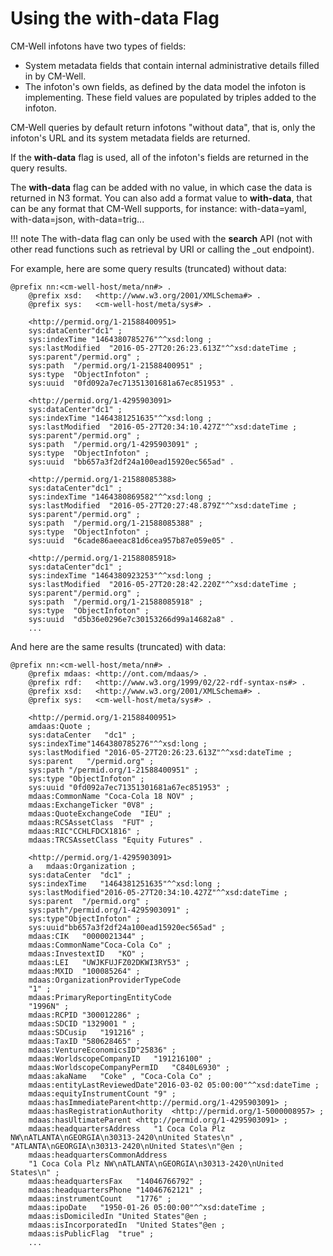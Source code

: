 # Using the with-data Flag

CM-Well infotons have two types of fields:

* System metadata fields that contain internal administrative details filled in by CM-Well.
* The infoton's own fields, as defined by the data model the infoton is implementing. These field values are populated by triples added to the infoton.

CM-Well queries by default return infotons "without data", that is, only the infoton's URL and its system metadata fields are returned.

If the **with-data** flag is used, all of the infoton's fields are returned in the query results.

The **with-data** flag can be added with no value, in which case the data is returned in N3 format. You can also add a format value to **with-data**, that can be any format that CM-Well supports, for instance: with-data=yaml, with-data=json, with-data=trig...

!!! note
	The with-data flag can only be used with the **search** API (not with other read functions such as retrieval by URI or calling the _out endpoint).

For example, here are some query results (truncated) without data:

```
@prefix nn:<cm-well-host/meta/nn#> .
    @prefix xsd:   <http://www.w3.org/2001/XMLSchema#> .
    @prefix sys:   <cm-well-host/meta/sys#> .
    
    <http://permid.org/1-21588400951>
    sys:dataCenter"dc1" ;
    sys:indexTime "1464380785276"^^xsd:long ;
    sys:lastModified  "2016-05-27T20:26:23.613Z"^^xsd:dateTime ;
    sys:parent"/permid.org" ;
    sys:path  "/permid.org/1-21588400951" ;
    sys:type  "ObjectInfoton" ;
    sys:uuid  "0fd092a7ec71351301681a67ec851953" .
    
    <http://permid.org/1-4295903091>
    sys:dataCenter"dc1" ;
    sys:indexTime "1464381251635"^^xsd:long ;
    sys:lastModified  "2016-05-27T20:34:10.427Z"^^xsd:dateTime ;
    sys:parent"/permid.org" ;
    sys:path  "/permid.org/1-4295903091" ;
    sys:type  "ObjectInfoton" ;
    sys:uuid  "bb657a3f2df24a100ead15920ec565ad" .
    
    <http://permid.org/1-21588085388>
    sys:dataCenter"dc1" ;
    sys:indexTime "1464380869582"^^xsd:long ;
    sys:lastModified  "2016-05-27T20:27:48.879Z"^^xsd:dateTime ;
    sys:parent"/permid.org" ;
    sys:path  "/permid.org/1-21588085388" ;
    sys:type  "ObjectInfoton" ;
    sys:uuid  "6cade86aeeac81d6cea957b87e059e05" .
    
    <http://permid.org/1-21588085918>
    sys:dataCenter"dc1" ;
    sys:indexTime "1464380923253"^^xsd:long ;
    sys:lastModified  "2016-05-27T20:28:42.220Z"^^xsd:dateTime ;
    sys:parent"/permid.org" ;
    sys:path  "/permid.org/1-21588085918" ;
    sys:type  "ObjectInfoton" ;
    sys:uuid  "d5b36e0296e7c30153266d99a14682a8" .
    ...
```

And here are the same results (truncated) with data:

```
@prefix nn:<cm-well-host/meta/nn#> .
    @prefix mdaas: <http://ont.com/mdaas/> .
    @prefix rdf:   <http://www.w3.org/1999/02/22-rdf-syntax-ns#> .
    @prefix xsd:   <http://www.w3.org/2001/XMLSchema#> .
    @prefix sys:   <cm-well-host/meta/sys#> .
    
    <http://permid.org/1-21588400951>
    amdaas:Quote ;
    sys:dataCenter   "dc1" ;
    sys:indexTime"1464380785276"^^xsd:long ;
    sys:lastModified "2016-05-27T20:26:23.613Z"^^xsd:dateTime ;
    sys:parent   "/permid.org" ;
    sys:path "/permid.org/1-21588400951" ;
    sys:type "ObjectInfoton" ;
    sys:uuid "0fd092a7ec71351301681a67ec851953" ;
    mdaas:CommonName "Coca-Cola 18 NOV" ;
    mdaas:ExchangeTicker "0V8" ;
    mdaas:QuoteExchangeCode  "IEU" ;
    mdaas:RCSAssetClass  "FUT" ;
    mdaas:RIC"CCHLFDCX1816" ;
    mdaas:TRCSAssetClass "Equity Futures" .
    
    <http://permid.org/1-4295903091>
    a   mdaas:Organization ;
    sys:dataCenter  "dc1" ;
    sys:indexTime   "1464381251635"^^xsd:long ;
    sys:lastModified"2016-05-27T20:34:10.427Z"^^xsd:dateTime ;
    sys:parent  "/permid.org" ;
    sys:path"/permid.org/1-4295903091" ;
    sys:type"ObjectInfoton" ;
    sys:uuid"bb657a3f2df24a100ead15920ec565ad" ;
    mdaas:CIK   "0000021344" ;
    mdaas:CommonName"Coca-Cola Co" ;
    mdaas:InvestextID   "KO" ;
    mdaas:LEI   "UWJKFUJFZ02DKWI3RY53" ;
    mdaas:MXID  "100085264" ;
    mdaas:OrganizationProviderTypeCode
    "1" ;
    mdaas:PrimaryReportingEntityCode
    "1996N" ;
    mdaas:RCPID "300012286" ;
    mdaas:SDCID "1329001 " ;
    mdaas:SDCusip   "191216" ;
    mdaas:TaxID "580628465" ;
    mdaas:VentureEconomicsID"25836" ;
    mdaas:WorldscopeCompanyID   "191216100" ;
    mdaas:WorldscopeCompanyPermID   "C840L6930" ;
    mdaas:akaName   "Coke" , "Coca-Cola Co" ;
    mdaas:entityLastReviewedDate"2016-03-02 05:00:00"^^xsd:dateTime ;
    mdaas:equityInstrumentCount "9" ;
    mdaas:hasImmediateParent<http://permid.org/1-4295903091> ;
    mdaas:hasRegistrationAuthority  <http://permid.org/1-5000008957> ;
    mdaas:hasUltimateParent <http://permid.org/1-4295903091> ;
    mdaas:headquartersAddress   "1 Coca Cola Plz NW\nATLANTA\nGEORGIA\n30313-2420\nUnited States\n" , "ATLANTA\nGEORGIA\n30313-2420\nUnited States\n"@en ;
    mdaas:headquartersCommonAddress
    "1 Coca Cola Plz NW\nATLANTA\nGEORGIA\n30313-2420\nUnited States\n" ;
    mdaas:headquartersFax   "14046766792" ;
    mdaas:headquartersPhone "14046762121" ;
    mdaas:instrumentCount   "1776" ;
    mdaas:ipoDate   "1950-01-26 05:00:00"^^xsd:dateTime ;
    mdaas:isDomiciledIn "United States"@en ;
    mdaas:isIncorporatedIn  "United States"@en ;
    mdaas:isPublicFlag  "true" ;
    ...
```
